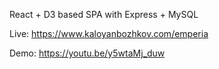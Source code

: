 React + D3 based SPA with Express + MySQL

Live: https://www.kaloyanbozhkov.com/emperia

Demo: https://youtu.be/y5wtaMj_duw
